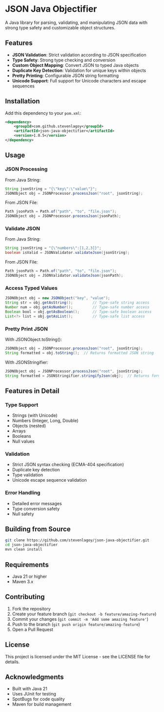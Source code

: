 # JSON Java Objectifier

A Java library for parsing, validating, and manipulating JSON data with strong type safety and customizable object structures.

## Features

- **JSON Validation**: Strict validation according to JSON specification
- **Type Safety**: Strong type checking and conversion
- **Custom Object Mapping**: Convert JSON to typed Java objects
- **Duplicate Key Detection**: Validation for unique keys within objects
- **Pretty Printing**: Configurable JSON string formatting
- **Unicode Support**: Full support for Unicode characters and escape sequences

## Installation

Add this dependency to your `pom.xml`:

```xml
<dependency>
    <groupId>com.github.stevenlagoy</groupId>
    <artifactId>json-java-objectifier</artifactId>
    <version>1.0.5</version>
</dependency>
```

## Usage

### JSON Processing

From Java String:
```java
String jsonString = "{\"key\":\"value\"}";
JSONObject obj = JSONProcessor.processJson("root", jsonString);
```

From JSON File:
```java
Path jsonPath = Path.of("path", "to", "file.json");
JSONObject obj = JSONProcessor.processJson(jsonPath);
```

### Validate JSON

From Java String:
```java
String jsonString = "{\"numbers\":[1,2,3]}";
boolean isValid = JSONValidator.validateJson(jsonString);
```

From JSON File:
```java
Path jsonPath = Path.of("path", "to", "file.json");
JSONObject obj = JSONValidator.validateJson(jsonPath);
```

### Access Typed Values

```java
JSONObject obj = new JSONObject("key", "value");
String str = obj.getAsString();         // Type-safe string access
Number num = obj.getAsNumber();         // Type-safe number access
Boolean bool = obj.getAsBoolean();      // Type-safe boolean access
List<?> list = obj.getAsList();         // Type-safe list access
```

### Pretty Print JSON

With JSONObject.toString():
```java
JSONObject obj = JSONProcessor.processJson("root", jsonString);
String formatted = obj.toString();  // Returns formatted JSON string
```

With JSONStringifier:
```java
JSONObject obj = JSONProcessor.processJson("root", jsonString);
String formatted = JSONStringifier.stringifyJson(obj);  // Returns formatted JSON string on one line
```

## Features in Detail

### Type Support
- Strings (with Unicode)
- Numbers (Integer, Long, Double)
- Objects (nested)
- Arrays
- Booleans
- Null values

### Validation
- Strict JSON syntax checking (ECMA-404 specification)
- Duplicate key detection
- Type validation
- Unicode escape sequence validation

### Error Handling
- Detailed error messages
- Type conversion safety
- Null safety

## Building from Source

```bash
git clone https://github.com/stevenlagoy/json-java-objectifier.git
cd json-java-objectifier
mvn clean install
```

## Requirements

- Java 21 or higher
- Maven 3.x

## Contributing

1. Fork the repository
2. Create your feature branch (`git checkout -b feature/amazing-feature`)
3. Commit your changes (`git commit -m 'Add some amazing feature'`)
4. Push to the branch (`git push origin feature/amazing-feature`)
5. Open a Pull Request

## License

This project is licensed under the MIT License - see the LICENSE file for details.

## Acknowledgments

- Built with Java 21
- Uses JUnit for testing
- SpotBugs for code quality
- Maven for build management
